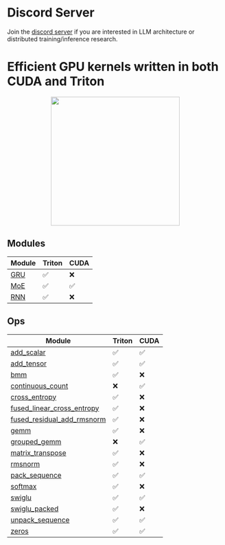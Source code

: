 <!-- **************************************************
Copyright (c) 2025, Mayank Mishra
************************************************** -->

# Discord Server
Join the [discord server](https://discord.gg/AFDxmjH5RV) if you are interested in LLM architecture or distributed training/inference research.

# Efficient GPU kernels written in both CUDA and Triton

<p align="center">
  <img src="assets/cute-cat.webp" width="300px" height="300px">
</p>

## Modules

| Module   |  Triton   | CUDA |
|----------|-----------|------|
| [GRU](cute_kernels/modules/gru/__init__.py) | ✅ | ❌ |
| [MoE](cute_kernels/modules/moe/__init__.py) | ✅ | ✅ |
| [RNN](cute_kernels/modules/rnn/__init__.py) | ✅ | ❌ |

## Ops

| Module     | Triton | CUDA |
|------------|--------|------|
| [add_scalar](cute_kernels/ops/add_scalar/__init__.py) | ✅     | ✅   |
| [add_tensor](cute_kernels/ops/add_tensor/__init__.py) | ✅     | ✅   |
| [bmm](cute_kernels/ops/bmm/__init__.py)        | ✅     | ❌   |
| [continuous_count](cute_kernels/ops/continuous_count/__init__.py) | ❌ | ✅ |
| [cross_entropy](cute_kernels/ops/cross_entropy/__init__.py) | ✅ | ❌ |
| [fused_linear_cross_entropy](cute_kernels/ops/fused_linear_cross_entropy.py) | ✅ | ❌ |
| [fused_residual_add_rmsnorm](cute_kernels/ops/fused_residual_add_rmsnorm/__init__.py) | ✅ | ❌ |
| [gemm](cute_kernels/ops/gemm/__init__.py) | ✅ | ❌ |
| [grouped_gemm](cute_kernels/ops/grouped_gemm/__init__.py) | ❌ | ✅ |
| [matrix_transpose](cute_kernels/ops/matrix_transpose/__init__.py) | ✅ | ❌ |
| [rmsnorm](cute_kernels/ops/rmsnorm/__init__.py) | ✅ | ❌ |
| [pack_sequence](cute_kernels/ops/sequence_packing/__init__.py) | ✅ | ✅ |
| [softmax](cute_kernels/ops/softmax/__init__.py) | ✅ | ❌ |
| [swiglu](cute_kernels/ops/swiglu/__init__.py) | ✅ | ✅ |
| [swiglu_packed](cute_kernels/ops/swiglu/__init__.py) | ✅ | ❌ |
| [unpack_sequence](cute_kernels/ops/sequence_packing/__init__.py) | ✅ | ✅ |
| [zeros](cute_kernels/ops/zeros/__init__.py) | ✅ | ✅ |
